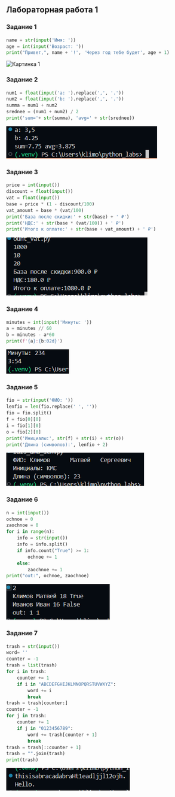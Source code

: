 ## Лабораторная работа 1

### Задание 1
```python
name = str(input('Имя: '))
age = int(input('Возраст: '))
print("Привет,", name + '!', 'Через год тебе будет', age + 1)
```
![Картинка 1](./images/lab01/01_greetings.png)

### Задание 2
```python
num1 = float(input('a: ').replace(',', '.'))
num2 = float(input('b: ').replace(',', '.'))
summa = num1 + num2
srednee = (num1 + num2) / 2
print('sum='+ str(summa), 'avg=' + str(srednee))
```
![Картинка 2](./images/lab01/02_sum_avg.png)

### Задание 3
```python
price = int(input())
discount = float(input())
vat = float(input())
base = price * (1 - discount/100)
vat_amount = base * (vat/100)
print('База после скидки:' + str(base) + ' ₽')
print('НДС:' + str(base * (vat/100)) + ' ₽')
print('Итого к оплате:' + str(base + vat_amount) + ' ₽')
```
![Картинка 3](./images/lab01/03_discount_vat.png)

### Задание 4
```python
minutes = int(input('Минуты: '))
a = minutes // 60
b = minutes - a*60
print(f'{a}:{b:02d}')
```
![Картинка 4](./images/lab01/04_minutes_to_hhmm.png)

### Задание 5
```python
fio = str(input('ФИО: '))
lenfio = len(fio.replace(' ', ''))
fio = fio.split()
f = fio[0][0]
i = fio[1][0]
o = fio[2][0]
print('Инициалы:', str(f) + str(i) + str(o))
print('Длина (символов):', lenfio + 2)
```
![Картинка 5](./images/lab01/05_initials_and_len.png)

### Задание 6
```python
n = int(input())
ochnoe = 0
zaochnoe = 0
for i in range(n):
    info = str(input())
    info = info.split()
    if info.count("True") >= 1:
        ochnoe += 1
    else:
        zaochnoe += 1
print("out:", ochnoe, zaochnoe)
```
![Картинка 6](./images/lab01/06.png)

### Задание 7
```python
trash = str(input())
word= ''
counter = -1
trash = list(trash)
for i in trash:
    counter += 1
    if i in "ABCDEFGHIJKLMNOPQRSTUVWXYZ":
        word += i
        break
trash = trash[counter:]
counter = -1
for j in trash:
    counter += 1
    if j in "0123456789":
        word += trash[counter + 1]
        break
trash = trash[::counter + 1]
trash = "".join(trash)
print(trash)

```
![Картинка 7](./images/lab01/07.png)
